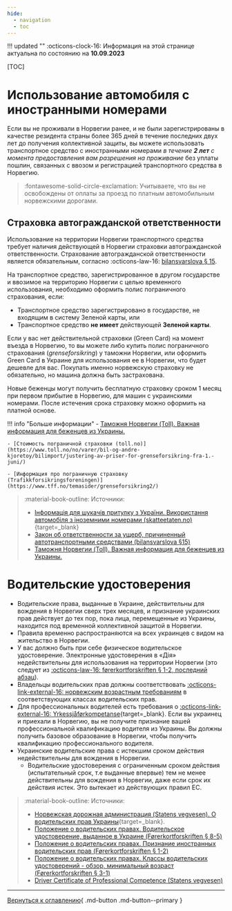 ```yaml
---
hide:
  - navigation
  - toc
---
```


!!! updated ""
    :octicons-clock-16: Информация на этой странице актуальна по состоянию на **10.09.2023**

[TOC]

# Использование автомобиля с иностранными номерами 

Если вы не проживали в Норвегии ранее, и не были зарегистрированы в качестве резидента страны более 365 дней в течение последних двух лет до получения коллективной защиты, вы можете использовать транспортное средство с иностранными номерами _в течение **2 лет** с момента предоставления вам разрешения на проживание_ без уплаты пошлин, связанных с ввозом и регистрацией транспортного средства в Норвегию. 
  
> :fontawesome-solid-circle-exclamation: Учитываете, что вы не освобождены от оплаты за проезд по платным автомобильным норвежскими дорогами. 


## Страховка автогражданской ответственности
Использование на территории Норвегии транспортного средства требует наличия действующей в Норвегии страховки автогражданской ответственности. Страхование автогражданской ответственности является обязательным, согласно :octicons-law-16: [bilansvarslova § 15](https://lovdata.no/dokument/NL/lov/1961-02-03). 

На транспортное средство, зарегистрированное в другом государстве и ввозимое на территорию Норвегии с целью временного использования, необходимо оформить полис пограничного страхования, если:

- Транспортное средство зарегистрировано в государстве, не входящим в систему Зеленой карты, или
- Транспортное средство **не имеет** действующей **Зеленой карты**.

Если у вас нет действительной страховки (Green Card) на момент въезда в Норвегию, то вы можете либо купить полис пограничного страхования (*grenseforsikring*) у таможни Норвегии, или оформить Green Card в Украине для использования ее в Норвегии, что будет дешевле для вас. Покупать именно норвежскую страховку не обязательно, но машина должна быть застрахована.

Новые беженцы могут получить бесплатную страховку сроком 1 месяц при первом прибытие в Норвегию, для машин с украинскими номерами. После истечения срока страховку можно оформить на платной основе.

!!! info "Больше информации"
    - [Таможня Норвегии (Toll). Важная информация для беженцев из Украины.](https://www.toll.no/no/verktoy/regelverk/nytt-fra-tolletaten/viktig-informasjon-til-flyktninger-fra-ukraina/)

    - [Стоимость пограничной страховки (toll.no)](https://www.toll.no/no/varer/bil-og-andre-kjoretoy/bilimport/justering-av-priser-for-grenseforsikring-fra-1.-juni/)

    - [Информация про пограничную страховку (Trafikkforsikringsforeningen)](https://www.tff.no/temasider/grenseforsikring2/)

> :material-book-outline: Источники:
> 
> - [Інформація для шукачів притулку з України. Використання автомобіля з іноземними номерами (skatteetaten.no)](https://www.skatteetaten.no/person/utenlandsk/informasjon-til-deg-som-er-asylsoker-fra-ukraina2/){target=_blank}
> - [Закон об ответственности за ущерб, причиненный автотранспортными средствами (bilansvarslova §15)](https://lovdata.no/dokument/NL/lov/1961-02-03)
> - [Таможня Норвегии (Toll). Важная информация для беженцев из Украины.](https://www.toll.no/no/verktoy/regelverk/nytt-fra-tolletaten/viktig-informasjon-til-flyktninger-fra-ukraina/)

# Водительские удостоверения

- Водительские права, выданные в Украине, действительны для вождения в Норвегии сверх трех месяцев, и признание украинских прав действует до тех пор, пока лица, перемещенные из Украины, находится под временной коллективной защитой в Норвегии.
- Правила временно распространяются на всех украинцев с видом на жительство в Норвегии.
- У вас должно быть при себе физическое водительское удостоверение. Электронные удостоверения в «Дія» недействительны для использования на территории Норвегии (это следует из [:octicons-law-16: førerkortforskriften § 1-2, последний абзац](https://lovdata.no/forskrift/2004-01-19-298/§1-2)).
- Владельцы водительских прав должны соответствовать [:octicons-link-external-16: норвежским возрастным требованиям](https://lovdata.no/forskrift/2004-01-19-298/%C2%A73-1) в соответствующих классах водительских прав.
- Для профессиональных водителей есть требования о [:octicons-link-external-16: Yrkessjåførkompetanse](https://www.vegvesen.no/en/driving-licences/training-for-professional-drivers/professional-driver/?lang=en){target=_blank}. Если вы украинец и приехали в Норвегию, вы не получите признание вашей профессиональной квалификацию водителя из Украины. Вы должны получить базовое образование в Норвегии, чтобы получить квалификацию профессионального водителя.
- Украинские водительские права с истекшим сроком действия недействительны для вождения в Норвегии. 
    - Водительские удостоверения с ограниченным сроком действия (испытательный срок, т.е выданные впервые) тем не менее действительны для вождения в Норвегии, даже если срок их действия истек. Это вытекает из действующих правил ЕС.

> :material-book-outline: Источники: 
> 
> - [Норвежская дорожная администрация (Statens vegvesen). О водительских прав Украины](https://www.vegvesen.no/forerkort/har-forerkort/forerkort-i-og-utenfor-norge/bruk-av-forerkort-fra-land-utenfor-eu-eos-i-norge/forerkort-fra-ukraina/){target=_blank}.
> - [Положение о водительских правах. Водительское удостоверение, выданное в Украине (Førerkortforskriften § 8-5)](https://lovdata.no/forskrift/2004-01-19-298/§1-2)
> - [Положение о водительских правах. Признание иностранных водительских прав (Førerkortforskriften § 1-2)](https://lovdata.no/forskrift/2004-01-19-298/§1-2)
> - [Положение о водительских правах. Классы водительских удостоверений - обзор, минимальный возраст (Førerkortforskriften § 3-1)](https://lovdata.no/forskrift/2004-01-19-298/§1-2)
> - [Driver Certificate of Professional Competence (Statens vegvesen)](https://www.vegvesen.no/en/driving-licences/training-for-professional-drivers/professional-driver/?lang=en)


---

[Вернуться к оглавлению](index.md){ .md-button .md-button--primary }
